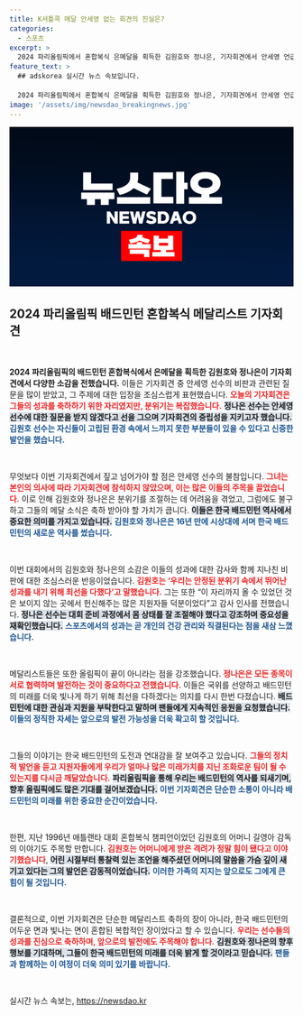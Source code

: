 ```yaml
---
title: K셔틀콕 메달 안세영 없는 회견의 진실은?
categories:
  - 스포츠
excerpt: >
  2024 파리올림픽에서 혼합복식 은메달을 획득한 김원호와 정나은, 기자회견에서 안세영 언급이 쏟아져 난감했던 가운데, 선수들은 응원과 팀 분위기를 강조하며 소신을 밝혔다.
feature_text: >
  ## adskorea 실시간 뉴스 속보입니다.

  2024 파리올림픽에서 혼합복식 은메달을 획득한 김원호와 정나은, 기자회견에서 안세영 언급이 쏟아져 난감했던 가운데, 선수들은 응원과 팀 분위기를 강조하며 소신을 밝혔다.
image: '/assets/img/newsdao_breakingnews.jpg'
---
```


<p><img src="/assets/img/newsdao_breakingnews.jpg" alt="adskorea 속보" /></p>

<h2 data-ke-size="size26">2024 파리올림픽 배드민턴 혼합복식 메달리스트 기자회견</h2>

<p data-ke-size="size16">&nbsp;</p>

<p><strong>2024 파리올림픽의 배드민턴 혼합복식에서 은메달을 획득한 김원호와 정나은이 기자회견에서 다양한 소감을 전했습니다.</strong> 이들은 기자회견 중 안세영 선수의 비판과 관련된 질문을 많이 받았고, 그 주제에 대한 입장을 조심스럽게 표현했습니다. <b><span style="color: #ee2323;">오늘의 기자회견은 그들의 성과를 축하하기 위한 자리였지만, 분위기는 복잡했습니다.</span></b> <b><span style="background-color: #21538527;">정나은 선수는 안세영 선수에 대한 질문을 받지 않겠다고 선을 그으며 기자회견의 중립성을 지키고자 했습니다.</span></b> <b><span style="color: #1a5490;">김원호 선수는 자신들이 고립된 환경 속에서 느끼지 못한 부분들이 있을 수 있다고 신중한 발언을 했습니다.</span></b></p>

<p data-ke-size="size16">&nbsp;</p>

<p>무엇보다 이번 기자회견에서 짚고 넘어가야 할 점은 안세영 선수의 불참입니다. <b><span style="color: #ee2323;">그녀는 본인의 의사에 따라 기자회견에 참석하지 않았으며, 이는 많은 이들의 주목을 끌었습니다.</span></b> 이로 인해 김원호와 정나은은 분위기를 조절하는 데 어려움을 겪었고, 그럼에도 불구하고 그들의 메달 소식은 축하 받아야 할 가치가 큽니다. <b><span style="background-color: #21538527;">이들은 한국 배드민턴 역사에서 중요한 의미를 가지고 있습니다.</span></b> <b><span style="color: #1a5490;">김원호와 정나은은 16년 만에 시상대에 서며 한국 배드민턴의 새로운 역사를 썼습니다.</span></b></p>

<p data-ke-size="size16">&nbsp;</p>

<p>이번 대회에서의 김원호와 정나은의 소감은 이들의 성과에 대한 감사와 함께 지나친 비판에 대한 조심스러운 반응이었습니다. <b><span style="color: #ee2323;">김원호는 ‘우리는 안정된 분위기 속에서 뛰어난 성과를 내기 위해 최선을 다했다’고 말했습니다.</span></b> 그는 또한 “이 자리까지 올 수 있었던 것은 보이지 않는 곳에서 헌신해주는 많은 지원자들 덕분이었다”고 감사 인사를 전했습니다. <b><span style="background-color: #21538527;">정나은 선수는 대회 준비 과정에서 몸 상태를 잘 조절해야 했다고 강조하며 중요성을 재확인했습니다.</span></b> <b><span style="color: #1a5490;">스포츠에서의 성과는 곧 개인의 건강 관리와 직결된다는 점을 새삼 느꼈습니다.</span></b></p>

<p data-ke-size="size16">&nbsp;</p>

<p>메달리스트들은 또한 올림픽이 끝이 아니라는 점을 강조했습니다. <b><span style="color: #ee2323;">정나은은 모든 종목이 서로 협력하며 발전하는 것이 중요하다고 전했습니다.</span></b> 이들은 국위를 선양하고 배드민턴의 미래를 더욱 빛나게 하기 위해 최선을 다하겠다는 의지를 다시 한번 다졌습니다. <b><span style="background-color: #21538527;">배드민턴에 대한 관심과 지원을 부탁한다고 말하며 팬들에게 지속적인 응원을 요청했습니다.</span></b> <b><span style="color: #1a5490;">이들의 정직한 자세는 앞으로의 발전 가능성을 더욱 확고히 할 것입니다.</span></b></p>

<p data-ke-size="size16">&nbsp;</p>

<p>그들의 이야기는 한국 배드민턴의 도전과 연대감을 잘 보여주고 있습니다. <b><span style="color: #ee2323;">그들의 정치적 발언을 듣고 지원자들에게 우리가 얼마나 많은 미래가치를 지닌 조화로운 팀이 될 수 있는지를 다시금 깨달았습니다.</span></b> <b><span style="background-color: #21538527;">파리올림픽을 통해 우리는 배드민턴의 역사를 되새기며, 향후 올림픽에도 많은 기대를 걸어보겠습니다.</span></b> <b><span style="color: #1a5490;">이번 기자회견은 단순한 소통이 아니라 배드민턴의 미래를 위한 중요한 순간이었습니다.</span></b></p>

<p data-ke-size="size16">&nbsp;</p>

<p>한편, 지난 1996년 애틀랜타 대회 혼합복식 챔피언이었던 김원호의 어머니 길영아 감독의 이야기도 주목할 만합니다. <b><span style="color: #ee2323;">김원호는 어머니에게 받은 격려가 정말 힘이 됐다고 이야기했습니다</span></b>, <b><span style="background-color: #21538527;">어린 시절부터 통찰력 있는 조언을 해주셨던 어머니의 말씀을 가슴 깊이 새기고 있다는 그의 발언은 감동적이었습니다.</span></b> <b><span style="color: #1a5490;">이러한 가족의 지지는 앞으로도 그에게 큰 힘이 될 것입니다.</span></b></p>

<p data-ke-size="size16">&nbsp;</p>

<p>결론적으로, 이번 기자회견은 단순한 메달리스트 축하의 장이 아니라, 한국 배드민턴의 어두운 면과 빛나는 면이 혼합된 복합적인 장이었다고 할 수 있습니다. <b><span style="color: #ee2323;">우리는 선수들의 성과를 진심으로 축하하며, 앞으로의 발전에도 주목해야 합니다.</span></b> <b><span style="background-color: #21538527;">김원호와 정나은의 향후 행보를 기대하며, 그들이 한국 배드민턴의 미래를 더욱 밝게 할 것이라고 믿습니다.</span></b> <b><span style="color: #1a5490;">팬들과 함께하는 이 여정이 더욱 의미 있기를 바랍니다.</span></b> </p>

<p data-ke-size="size16">&nbsp;</p>
실시간 뉴스 속보는, <a href="https://newsdao.kr" rel="dofollow">https://newsdao.kr</a>


